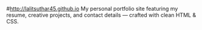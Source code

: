 #http://lalitsuthar45.github.io
My personal portfolio site featuring my resume, creative projects, and contact details — crafted with clean HTML & CSS.
